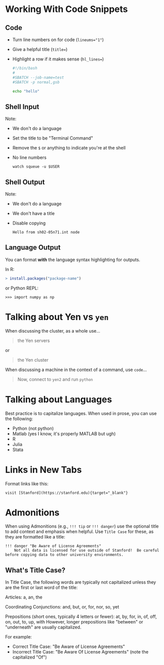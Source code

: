 # Working With Code Snippets

## Code

* Turn line numbers on for code (`lineums="1"`)
* Give a helpful title (`title=`)
* Highlight a row if it makes sense (`hl_lines=`)

    ```bash linenums="1" hl_lines="4-4" title="hello.slurm"
    #!/bin/bash
    #
    #SBATCH --job-name=test
    #SBATCH -p normal,gsb

    echo "hello"
    ```

## Shell Input

Note:
* We don't do a language
* Set the title to be "Terminal Command"
* Remove the `$` or anything to indicate you're at the shell
* No line numbers

    ```title="Terminal Command"
    watch squeue -u $USER
    ```

## Shell Output

Note:
* We don't do a language
* We don't have a title
* Disable copying

    ```{ .yaml .no-copy }
    Hello from sh02-05n71.int node
    ```
    
## Language Output
You can format **with** the language syntax highlighting for outputs.

In R: 

```{.r .yaml .no-copy title="Terminal Output" }
> install.packages("package-name")
```

or Python REPL:

```{.python .yaml .no-copy title="Terminal Output" }
>>> import numpy as np
```

# Talking about Yen vs `yen`

When discussing the cluster, as a whole use...

> the Yen servers

or

> the Yen cluster

When discussing a machine in the context of a command, use `code`...

> Now, connect to `yen2` and run `python`

# Talking about Languages

Best practice is to capitalize languages.  When used in prose, you can use the following:

* Python (not python)
* Matlab (yes I know, it's properly MATLAB but ugh)
* R
* Julia
* Stata

# Links in New Tabs

Format links like this:

    visit [Stanford](https://stanford.edu){target="_blank"}

# Admonitions

When using Admonitions (e.g., `!!! tip` or `!!! danger`) use the optional title to add context and emphasis when helpful. Use `Title Case` for these, as they are formatted like a title:

    !!! danger "Be Aware of License Agreements"
        Not all data is licensed for use outside of Stanford!  Be careful before copying data to other university environments.

## What's Title Case?

In Title Case, the following words are typically not capitalized unless they are the first or last word of the title:

Articles:
a, an, the

Coordinating Conjunctions:
and, but, or, for, nor, so, yet

Prepositions (short ones, typically 4 letters or fewer):
at, by, for, in, of, off, on, out, to, up, with
However, longer prepositions like "between" or "underneath" are usually capitalized.

For example:

* Correct Title Case: "Be Aware of License Agreements"
* Incorrect Title Case: "Be Aware Of License Agreements" (note the capitalized "Of")
